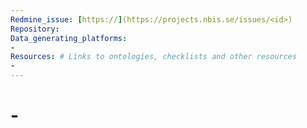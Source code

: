 ```yaml
---
Redmine_issue: [https://](https://projects.nbis.se/issues/<id>)
Repository:
Data_generating_platforms:
- 
Resources: # Links to ontologies, checklists and other resources
- 
---
```


# <Redmine ID> - <Project>


